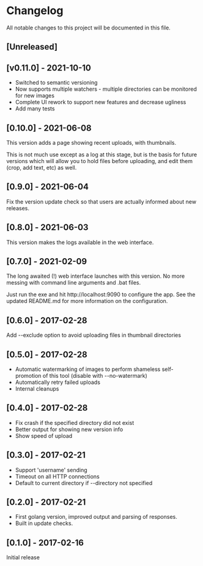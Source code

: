 # Changelog
All notable changes to this project will be documented in this file.

## [Unreleased]

## [v0.11.0] - 2021-10-10

- Switched to semantic versioning
- Now supports multiple watchers - multiple directories can be monitored for new images
- Complete UI rework to support new features and decrease ugliness
- Add many tests

## [0.10.0] - 2021-06-08

This version adds a page showing recent uploads, with thumbnails.

This is not much use except as a log at this stage, but is the basis for future versions which will allow you to hold files before uploading, and edit them (crop, add text, etc) as well.

## [0.9.0] - 2021-06-04

Fix the version update check so that users are actually informed about new releases.

## [0.8.0] - 2021-06-03

This version makes the logs available in the web interface.

## [0.7.0] - 2021-02-09

The long awaited (!) web interface launches with this version. No more messing with command line arguments and .bat files.

Just run the exe and hit http://localhost:9090 to configure the app. See the updated README.md for more information on the configuration.

## [0.6.0] - 2017-02-28

Add --exclude option to avoid uploading files in thumbnail directories

## [0.5.0] - 2017-02-28

* Automatic watermarking of images to perform shameless self-promotion of this tool (disable with --no-watermark)
* Automatically retry failed uploads
* Internal cleanups

## [0.4.0] - 2017-02-28

* Fix crash if the specified directory did not exist
* Better output for showing new version info
* Show speed of upload

## [0.3.0] - 2017-02-21

* Support 'username' sending
* Timeout on all HTTP connections
* Default to current directory if --directory not specified

## [0.2.0] - 2017-02-21

* First golang version, improved output and parsing of responses.
* Built in update checks.

## [0.1.0] - 2017-02-16

Initial release